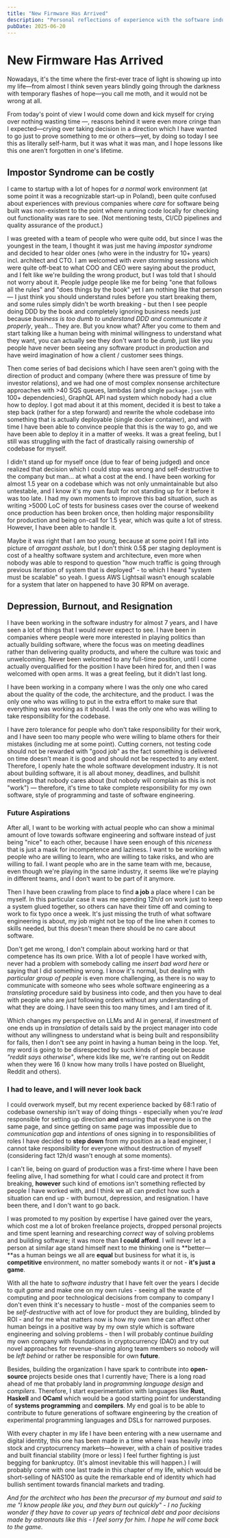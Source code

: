 ```yaml
---
title: "New Firmware Has Arrived"
description: "Personal reflections of experience with the software industry, career decisions, and future aspirations."
pubDate: 2025-06-20
---
```


# New Firmware Has Arrived

Nowadays, it's the time where the first-ever trace of light is showing up into my life—from almost I think seven years blindly going through the darkness with temporary flashes of hope—you call me moth, and it would not be wrong at all.

From today's point of view I would come down and kick myself for crying over nothing wasting time —, reasons behind it were even more cringe than I expected—crying over taking decision in a direction which I have wanted to go just to prove something to me or others—yet, by doing so today I see this as literally self-harm, but it was what it was man, and I hope lessons like this one aren't forgotten in one's lifetime.

## Impostor Syndrome can be costly

I came to startup with a lot of hopes for *a normal* work environment (at some point it was a recognizable start-up in Poland), been quite confused about experiences with previous companies where *care* for software being built was non-existent to the point where running code locally for checking out functionality was rare to see. (Not mentioning tests, CI/CD pipelines and quality assurance of the product.)

I was greeted with a team of people who were quite odd, but since I was the youngest in the team, I thought it was just me having *impostor syndrome* and decided to hear older ones (who were in the industry for 10+ years) incl. architect and CTO. I am welcomed with *even storming* sessions which were quite off-beat to what COO and CEO were saying about the product, and I felt like we're building the wrong product, but I was told that I should not worry about it. People judge people like me for being "one that follows all the rules" and "does things by the book" yet I am nothing like that person — I just think you should understand rules before you start breaking them, and some rules simply didn't be worth breaking - but then I see people doing DDD by the book and completely ignoring business needs just because *business is too dumb to understand DDD and communicate it properly*, yeah... They are. But you know what? After you come to them and start talking like a human being with minimal willingness to understand what they want, you can actually see they don't want to be *dumb*, just like you people have never been seeing any software product in production and have weird imagination of how a client / customer sees things.

Then come series of bad decisions which I have seen aren't going with the direction of product and company (where there was pressure of time by investor relations), and we had one of most complex nonsense architecture approaches with >40 SQS queues, lambdas (and single `package.json` with 100+ dependencies), GraphQL API nad system which nobody had a clue how to deploy. I got mad about it at this moment, decided it is best to take a step back (rather for a step forward) and rewrite the whole codebase into something that is actually deployable (single docker container), and with time I have been able to convince people that this is the way to go, and we have been able to deploy it in a matter of weeks. It was a great feeling, but I still was struggling with the fact of drastically raising ownership of codebase for myself.

I didn't stand up for myself once (due to fear of being judged) and once realized that decision which I could stop was wrong and self-destructive to the company but man... at what a cost at the end. I have been working for almost 1.5 year on a codebase which was not only unmaintainable but also untestable, and I know it's my own fault for not standing up for it before it was too late. I had my own moments to improve this bad situation, such as writing >5000 LoC of tests for business cases over the course of weekend once production has been broken once, then holding major responsibility for production and being on-call for 1.5 year, which was quite a lot of stress. However, I have been able to handle it.

Maybe it was right that I am *too young*, because at some point I fall into picture of *arrogant asshole,* but I don't think 0.5$ per staging deployment is cost of a healthy software system and architecture, even more when nobody was able to respond to question "how much traffic is going through previous iteration of system that is deployed" - to which I heard "system must be scalable" so yeah. I guess AWS Lightsail wasn't enough scalable for a system that later on happened to have 30 RPM on average.

## Depression, Burnout, and Resignation

I have been working in the software industry for almost 7 years, and I have seen a lot of things that I would never expect to see. I have been in companies where people were more interested in playing politics than actually building software, where the focus was on meeting deadlines rather than delivering quality products, and where the culture was toxic and unwelcoming. Never been welcomed to any full-time position, until I come actually overqualified for the position I have been hired for, and then I was welcomed with open arms. It was a great feeling, but it didn't last long.

I have been working in a company where I was the only one who cared about the quality of the code, the architecture, and the product. I was the only one who was willing to put in the extra effort to make sure that everything was working as it should. I was the only one who was willing to take responsibility for the codebase.

I have zero tolerance for people who don't take responsibility for their work, and I have seen too many people who were willing to blame others for their mistakes (including me at some point). Cutting corners, not testing code should not be rewarded with "good job" as the fact something is delivered on time doesn't mean it is good and should not be respected to any extent. Therefore, I openly hate the whole software development industry. It is not about building software, it is all about money, deadlines, and bullshit meetings that nobody cares about (but nobody will complain as this is not "work") — therefore, it's time to take complete responsibility for my own software, style of programming and taste of software engineering.

### Future Aspirations

After all, I want to be working with actual people who can show a minimal amount of love towards software engineering and software instead of just being "nice" to each other, because I have seen enough of this *niceness* that is just a mask for incompetence and laziness. I want to be working with people who are willing to learn, who are willing to take risks, and who are willing to fail. I want people who are in the same team with me, because, even though we're playing in the same industry, it seems like we're playing in different teams, and I don't want to be part of it anymore.

Then I have been crawling from place to find **a job** a place where I can be myself. In this particular case it was me spending 12h/d on work just to keep a system glued together, so others can have their time off and coming to work to fix typo once a week. It's just missing the truth of what software engineering is about, my job might not be top of the line when it comes to skills needed, but this doesn't mean there should be no care about software.

Don't get me wrong, I don't complain about working hard or that competence has its own price. With a lot of people I have worked with, never had a problem with somebody calling me *insert bad word here* or saying that I did something wrong. I know it's normal, but dealing with *particular group of people* is even more challenging, as there is no way to communicate with someone who sees whole software engineering as a *translating* procedure said by business into code, and then you have to deal with people who are *just* following orders without any understanding of what they are doing. I have seen this too many times, and I am tired of it.

Which changes my perspective on LLMs and AI in general, if investment of one ends up in *translation* of details said by the project manager into code without any willingness to understand what is being built and responsibility for fails, then I don't see any point in having a human being in the loop. Yet, my word is going to be disrespected by such kinds of people because *"reddit says otherwise"*, where kids like me, we're ranting out on Reddit when they were 16 (I know how many trolls I have posted on Bluelight, Reddit and others).

### I had to leave, and I will never look back

I could overwork myself, but my recent experience backed by 68:1 ratio of codebase ownership isn't way of doing things - especially when you're *lead* responsible for setting up direction **and** ensuring that everyone is on the same page, and since getting on same page was impossible due to *communication gap* and *intentions* of ones signing in to responsibilities of roles I have decided to **step down** from my position as a lead engineer, I cannot take responsibility for everyone without destruction of myself (considering fact 12h/d wasn't enough at some moments).

I can't lie, being on guard of production was a first-time where I have been feeling alive, I had something for what I could care and protect it from breaking, **however** such kind of emotions isn't something reflected by people I have worked with, and I think we all can predict how such a situation can end up - with burnout, depression, and resignation. I have been there, and I don't want to go back.

I was promoted to my position by expertise I have gained over the years, which cost me a lot of broken freelance projects, dropped personal projects and time spent learning and researching *correct* way of solving problems and building software; it was more than **I could afford**. I will never let a person at similar age stand himself next to me thinking one is **better—**as a human beings we all are **equal** but business for what it is, is **competitive** environment, no matter somebody wants it or not - **it's just a game**. 

With all the hate to *software industry* that I have felt over the years I decide to quit *game* and make one on my own rules - seeing all the waste of computing and poor technological decisions from company to company I don't even think it's necessary to hustle - most of the companies seem to be *self-destructive* with act of love for product they are building, blinded by ROI - and for me what matters now is how my own time can affect other human beings in a positive way by my own style which is software engineering and solving problems - then I will probably continue *building* my own company with foundations in cryptocurrency (DAO) and try out novel approaches for revenue-sharing along team members so nobody will be *left behind* or rather be responsible for own **future**.

Besides, building the organization I have spark to contribute into **open-source** projects beside ones that I currently have; There is a long road ahead of me that probably land in *programming language design* and *compilers*. Therefore, I start experimentation with languages like **Rust**, **Haskell** and **OCaml** which would be a good starting point for understanding of **systems programming** and **compilers**. My end goal is to be able to contribute to future generations of software engineering by the creation of experimental programming languages and DSLs for narrowed purposes.

With every chapter in my life I have been entering with a new username and digital identity, this one has been made in a time where I was heavily into stock and cryptocurrency markets—however, with a chain of positive trades and built financial stability (more or less) I feel further fighting is just begging for bankruptcy. (It's almost inevitable this will happen.) I will probably come with one last trade in this chapter of my life, which would be short-selling of NAS100 as quite the remarkable end of identity which had bullish sentiment towards financial markets and trading.

*And for the architect who has been the precursor of my burnout and said to me "I know people like you, and they burn out quickly" - I no fucking wonder if they have to cover up years of technical debt and poor decisions made by astronauts like this - I feel sorry for him. I hope he will come back to the game.*